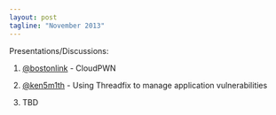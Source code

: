```yaml
---
layout: post
tagline: "November 2013"
---
```


Presentations/Discussions:

1) [@bostonlink](https://twitter.com/bostonlink) - CloudPWN

2) [@ken5m1th](https://twitter.com/ken5m1th) - Using Threadfix to manage application vulnerabilities

3) TBD
